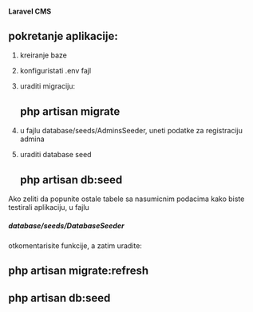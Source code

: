 <h4>Laravel CMS</h4>

## pokretanje aplikacije:
   1) kreiranje baze
   2) konfiguristati .env fajl
   3) uraditi migraciju:
       ## php artisan migrate
   4) u fajlu database/seeds/AdminsSeeder, uneti podatke za registraciju admina
   
   5) uraditi database seed
      ## php artisan db:seed
   
   Ako zeliti da popunite ostale tabele sa nasumicnim podacima kako biste testirali aplikaciju, 
   u fajlu  <h5> database/seeds/DatabaseSeeder</h4>  otkomentarisite  funkcije, a zatim uradite:
  ## php artisan migrate:refresh 
  ## php artisan db:seed
    
